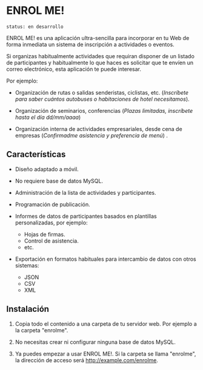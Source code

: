 # ENROL ME!

```
status: en desarrollo
```

ENROL ME! es una aplicación ultra-sencilla para incorporar en tu Web de forma inmediata un sistema de inscripción a actividades o eventos.

Si organizas habitualmente actividades que requiran disponer de un listado de participantes y habitualmente lo que haces es solicitar que te envíen un correo electrónico, esta aplicación te puede interesar.

Por ejemplo: 

- Organización de rutas o salidas 
	senderistas, ciclistas, etc. (_Inscríbete para saber cuántos autobuses o habitaciones de hotel necesitamos_).

- Organización de seminarios, conferencias (_Plazas limitadas, inscríbete hasta el día dd/mm/aaaa_)

- Organización interna de actividades empresariales, desde cena de empresas (_Confirmadme asistencia y preferencia de menú_) .
		
## Características

- Diseño adaptado a móvil.

- No requiere base de datos MySQL. 

- Administración de la lista de actividades y participantes.

- Programación de publicación.

- Informes de datos de participantes basados en plantillas personalizadas, por ejemplo:

	- Hojas de firmas.
	- Control de asistencia.
	- etc.
	
- Exportación en formatos habituales para intercambio de datos con otros sistemas:

	- JSON
	- CSV
	- XML

## Instalación

1. Copia todo el contenido a una carpeta de tu servidor web. Por ejemplo a la carpeta "enrolme".

2. No necesitas crear ni configurar ninguna base de datos MySQL.

3. Ya puedes empezar a usar ENROL ME!. Si la carpeta se llama "enrolme", la dirección de acceso será http://example.com/enrolme.  

